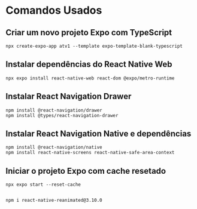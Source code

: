 # Comandos Usados

## Criar um novo projeto Expo com TypeScript

    npx create-expo-app atv1 --template expo-template-blank-typescript

## Instalar dependências do React Native Web

    npx expo install react-native-web react-dom @expo/metro-runtime

## Instalar React Navigation Drawer

    npm install @react-navigation/drawer
    npm install @types/react-navigation-drawer

## Instalar React Navigation Native e dependências

    npm install @react-navigation/native
    npm install react-native-screens react-native-safe-area-context

## Iniciar o projeto Expo com cache resetado

    npx expo start --reset-cache


    npm i react-native-reanimated@3.10.0
